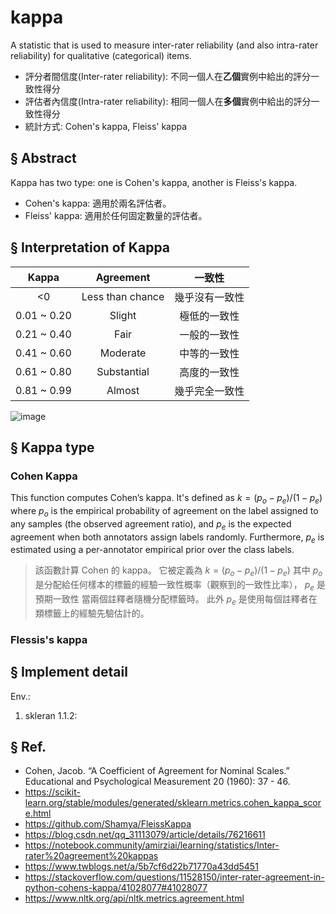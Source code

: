 # kappa
A statistic that is used to measure inter-rater reliability (and also intra-rater reliability) for qualitative (categorical) items.
- 評分者間信度(Inter-rater reliability): 不同一個人在**乙個**實例中給出的評分一致性得分
- 評估者內信度(Intra-rater reliability): 相同一個人在**多個**實例中給出的評分一致性得分
- 統計方式: Cohen's kappa, Fleiss' kappa

## § Abstract
Kappa has two type: one is Cohen's kappa, another is Fleiss's kappa.
- Cohen's kappa: 適用於兩名評估者。
- Fleiss' kappa: 適用於任何固定數量的評估者。


## § Interpretation of Kappa

| Kappa | Agreement | 一致性 |
|:---:| :---: | :---: |
|<0 | Less than chance | 幾乎沒有一致性 |
| 0.01 ~ 0.20 | Slight | 極低的一致性
| 0.21 ~ 0.40 | Fair   | 一般的一致性|
| 0.41 ~ 0.60 | Moderate | 中等的一致性|
| 0.61 ~ 0.80 | Substantial | 高度的一致性|
| 0.81 ~ 0.99 | Almost | 幾乎完全一致性|

![image](https://user-images.githubusercontent.com/32260565/190395367-1153b7a4-b678-4d5f-ae73-5ee1d70f8de8.png)


## § Kappa type
### Cohen Kappa
This function computes Cohen’s kappa. It's defined as $k = (p_o-p_e)/(1-p_e)$ where $p_o$ is the empirical probability of agreement on the label assigned to any samples (the observed agreement ratio), and $p_e$ is the expected agreement when both annotators assign labels randomly. Furthermore, $p_e$ is estimated using a per-annotator empirical prior over the class labels.
> 該函數計算 Cohen 的 kappa。 它被定義為 $k = (p_o-p_e)/(1-p_e)$ 其中 $p_o$ 是分配給任何樣本的標籤的經驗一致性概率（觀察到的一致性比率）， $p_e$ 是預期一致性 當兩個註釋者隨機分配標籤時。 此外 $p_e$ 是使用每個註釋者在類標籤上的經驗先驗估計的。


### Flessis's kappa

## § Implement detail
Env.:
1. skleran 1.1.2: 


## § Ref.
- Cohen, Jacob. “A Coefficient of Agreement for Nominal Scales.” Educational and Psychological Measurement 20 (1960): 37 - 46.
- https://scikit-learn.org/stable/modules/generated/sklearn.metrics.cohen_kappa_score.html
- https://github.com/Shamya/FleissKappa
- https://blog.csdn.net/qq_31113079/article/details/76216611
- https://notebook.community/amirziai/learning/statistics/Inter-rater%20agreement%20kappas
- https://www.twblogs.net/a/5b7cf6d22b71770a43dd5451
- https://stackoverflow.com/questions/11528150/inter-rater-agreement-in-python-cohens-kappa/41028077#41028077
- https://www.nltk.org/api/nltk.metrics.agreement.html
